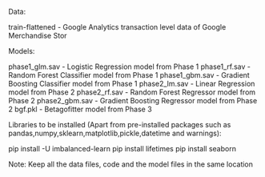 Data:

train-flattened - Google Analytics transaction level data of Google Merchandise Stor

Models:

phase1_glm.sav - Logistic Regression model from Phase 1
phase1_rf.sav - Random Forest Classifier model from Phase 1
phase1_gbm.sav - Gradient Boosting Classifier model from Phase 1
phase2_lm.sav - Linear Regression model from Phase 2
phase2_rf.sav - Random Forest Regressor model from Phase 2
phase2_gbm.sav - Gradient Boosting Regressor model from Phase 2
bgf.pkl - Betagofitter model from Phase 3

Libraries to be installed (Apart from pre-installed packages such as pandas,numpy,sklearn,matplotlib,pickle,datetime and warnings):

pip install -U imbalanced-learn
pip install lifetimes
pip install seaborn


Note: Keep all the data files, code and the model files in the same location

